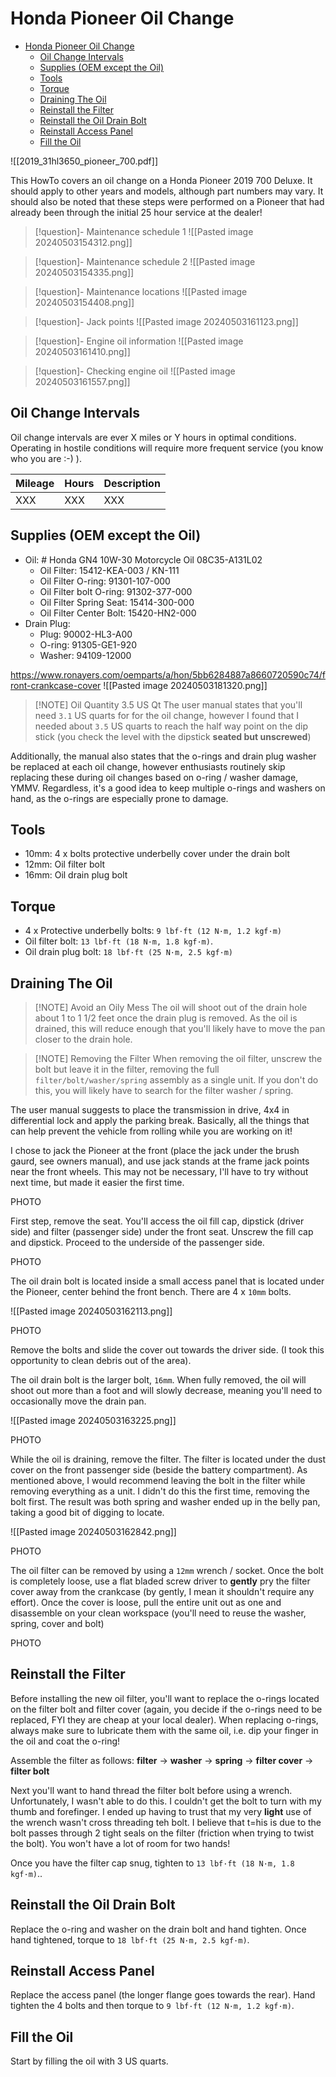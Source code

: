 # Honda Pioneer Oil Change

- [Honda Pioneer Oil Change](#honda-pioneer-oil-change)
  - [Oil Change Intervals](#oil-change-intervals)
  - [Supplies (OEM except the Oil)](#supplies-oem-except-the-oil)
  - [Tools](#tools)
  - [Torque](#torque)
  - [Draining The Oil](#draining-the-oil)
  - [Reinstall the Filter](#reinstall-the-filter)
  - [Reinstall the Oil Drain Bolt](#rinstall-the-oil-drain-bolt)
  - [Reinstall Access Panel](#reinstall-access-panel)
  - [Fill the Oil](#fill-the-oil)

![[2019_31hl3650_pioneer_700.pdf]]

This HowTo covers an oil change on a Honda Pioneer 2019 700 Deluxe. It should apply to other years and models, although part numbers may vary. It should also be noted that these steps were performed on a Pioneer that had already been through the initial 25 hour service at the dealer!

> [!question]- Maintenance schedule 1
> ![[Pasted image 20240503154312.png]]

> [!question]- Maintenance schedule 2
> ![[Pasted image 20240503154335.png]]

> [!question]- Maintenance locations
> ![[Pasted image 20240503154408.png]]

> [!question]- Jack points
> ![[Pasted image 20240503161123.png]]

> [!question]- Engine oil information
> ![[Pasted image 20240503161410.png]]

> [!question]- Checking engine oil
> ![[Pasted image 20240503161557.png]]

## Oil Change Intervals

Oil change intervals are ever X miles or Y hours in optimal conditions. Operating in hostile conditions will require more frequent service (you know who you are :-) ).

| Mileage | Hours | Description |
| ------- | ----- | ----------- |
| XXX     | XXX   | XXX        |

## Supplies (OEM except the Oil)

- Oil: # Honda GN4 10W-30 Motorcycle Oil 08C35-A131L02
  - Oil Filter: 15412-KEA-003 / KN-111
  - Oil Filter O-ring: 91301-107-000
  - Oil Filter bolt O-ring: 91302-377-000
  - Oil Filter Spring Seat: 15414-300-000
  - Oil Filter Center Bolt: 15420-HN2-000
- Drain Plug:
  - Plug: 90002-HL3-A00
  - O-ring: 91305-GE1-920
  - Washer: 94109-12000

https://www.ronayers.com/oemparts/a/hon/5bb6284887a8660720590c74/front-crankcase-cover
![[Pasted image 20240503181320.png]]

> [!NOTE] Oil Quantity 3.5 US Qt
> The user manual states that you'll need `3.1` US quarts for for the oil change, however I found that I needed about `3.5` US quarts to reach the half way point on the dip stick (you check the level with the dipstick **seated but unscrewed**)

Additionally, the manual also states that the o-rings and drain plug washer be replaced at each oil change, however enthusiasts routinely skip replacing these during oil changes based on o-ring / washer damage, YMMV.  Regardless, it's a good idea to keep multiple o-rings and washers on hand, as the o-rings are especially prone to damage.

## Tools

- 10mm: 4 x bolts protective underbelly cover under the drain bolt
- 12mm: Oil filter bolt
- 16mm: Oil drain plug bolt

## Torque

- 4 x Protective underbelly bolts: `9 lbf·ft (12 N·m, 1.2 kgf·m)`
- Oil filter bolt: `13 lbf·ft (18 N·m, 1.8 kgf·m)`.
- Oil drain plug bolt: `18 lbf·ft (25 N·m, 2.5 kgf·m)`

## Draining The Oil

> [!NOTE] Avoid an Oily Mess
> The oil will shoot out of the drain hole about 1 to 1 1/2 feet once the drain plug is removed. As the oil is drained, this will reduce enough that you'll likely have to move the pan closer to the drain hole.

> [!NOTE] Removing the Filter
> When removing the oil filter, unscrew the bolt but leave it in the filter, removing the full `filter/bolt/washer/spring` assembly as a single unit. If you don't do this, you will likely have to search for the filter washer / spring.

The user manual suggests to place the transmission in drive, 4x4 in differential lock and apply the parking break. Basically, all the things that can help prevent the vehicle from rolling while you are working on it!

I chose to jack the Pioneer at the front (place the jack under the brush gaurd, see owners manual), and use jack stands at the frame jack points near the front wheels. This may not be necessary, I'll have to try without next time, but made it easier the first time.

PHOTO

First step, remove the seat. You'll access the oil fill cap, dipstick (driver side) and filter (passenger side) under the front seat. Unscrew the fill cap and dipstick. Proceed to the underside of the passenger side.

PHOTO

The oil drain bolt is located inside a small access panel that is located under the Pioneer, center behind the front bench. There are 4 x `10mm` bolts. 

![[Pasted image 20240503162113.png]]

PHOTO

Remove the bolts and slide the cover out towards the driver side. (I took this opportunity to clean debris out of the area).

The oil drain bolt is the larger bolt, `16mm`. When fully removed, the oil will shoot out more than a foot and will slowly decrease, meaning you'll need to occasionally move the drain pan.

![[Pasted image 20240503163225.png]]

PHOTO

While the oil is draining, remove the filter. The filter is located under the dust cover on the front passenger side (beside the battery compartment). As mentioned above, I would recommend leaving the bolt in the filter while removing everything as a unit. I didn't do this the first time, removing the bolt first. The result was both spring and washer ended up in the belly pan, taking a good bit of digging to locate.

![[Pasted image 20240503162842.png]]

PHOTO

The oil filter can be removed by using a `12mm` wrench / socket. Once the bolt is completely loose, use a flat bladed screw driver to **gently** pry the filter cover away from the crankcase (by gently, I mean it shouldn't require any effort). Once the cover is loose, pull the entire unit out as one and disassemble on your clean workspace (you'll need to reuse the washer, spring, cover and bolt)

PHOTO

## Reinstall the Filter

Before installing the new oil filter, you'll want to replace the o-rings located on the filter bolt and filter cover (again, you decide if the o-rings need to be replaced, FYI they are cheap at your local dealer). When replacing o-rings, always make sure to lubricate them with the same oil, i.e. dip your finger in the oil and coat the o-ring!

Assemble the filter as follows: **filter** -> **washer** -> **spring** -> **filter cover** -> **filter bolt**

Next you'll want to hand thread the filter bolt before using a wrench. Unfortunately, I wasn't able to do this. I couldn't get the bolt to turn with my thumb and forefinger. I ended up having to trust that my very **light** use of the wrench wasn't cross threading teh bolt. I believe that t=his is due to the bolt passes through 2 tight seals on the filter (friction when trying to twist the bolt). You won't have a lot of room for two hands!

Once you have the filter cap snug, tighten to `13 lbf·ft (18 N·m, 1.8 kgf·m)`..

## Reinstall the Oil Drain Bolt

Replace the o-ring and washer on the drain bolt and hand tighten. Once hand tightened, torque to `18 lbf·ft (25 N·m, 2.5 kgf·m)`.

## Reinstall Access Panel

Replace the access panel (the longer flange goes towards the rear). Hand tighten the 4 bolts and then torque to `9 lbf·ft (12 N·m, 1.2 kgf·m)`.

## Fill the Oil

Start by filling the oil with 3 US quarts.
